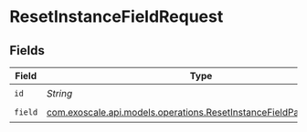 # ResetInstanceFieldRequest


## Fields

| Field                                                                                                                              | Type                                                                                                                               | Required                                                                                                                           | Description                                                                                                                        |
| ---------------------------------------------------------------------------------------------------------------------------------- | ---------------------------------------------------------------------------------------------------------------------------------- | ---------------------------------------------------------------------------------------------------------------------------------- | ---------------------------------------------------------------------------------------------------------------------------------- |
| `id`                                                                                                                               | *String*                                                                                                                           | :heavy_check_mark:                                                                                                                 | N/A                                                                                                                                |
| `field`                                                                                                                            | [com.exoscale.api.models.operations.ResetInstanceFieldPathParamField](../../models/operations/ResetInstanceFieldPathParamField.md) | :heavy_check_mark:                                                                                                                 | N/A                                                                                                                                |